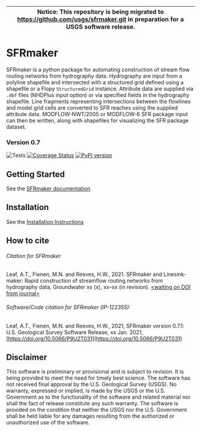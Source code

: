 
| **Notice:** This repository is being migrated to https://github.com/usgs/sfrmaker.git in preparation for a USGS software release. |
| --- |

SFRmaker
===
SFRmaker is a python package for automating construction of stream flow routing networks from hydrography data. Hydrography are input from a polyline shapefile and intersected with a structured grid defined using a shapefile or a Flopy `StructuredGrid` instance. Attribute data are supplied via `.dbf` files (NHDPlus input option) or via specified fields in the hydrography shapefile. Line fragments representing intersections between the flowlines and model grid cells are converted to SFR reaches using the supplied attribute data. MODFLOW-NWT/2005 or MODFLOW-6 SFR package input can then be written, along with shapefiles for visualizing the SFR package dataset.


### Version 0.7

![Tests](https://github.com/usgs/sfrmaker/workflows/Tests/badge.svg)
[![Coverage Status](https://codecov.io/github/usgs/SFRmaker/coverage.svg?branch=develop)](https://codecov.io/github/usgs/SFRmaker/coverage.svg?branch=develop)
[![PyPI version](https://badge.fury.io/py/sfrmaker.svg)](https://badge.fury.io/py/sfrmaker)


Getting Started
----------------------------------------------- 
See the [SFRmaker documentation](https://usgs.github.io/sfrmaker/index.html)


Installation
-----------------------------------------------
See the [Installation Instructions](https://usgs.github.io/sfrmaker/latest/installation.html)

How to cite
--------------
###### Citation for SFRmaker

Leaf, A.T., Fienen, M.N. and Reeves, H.W., 2021. SFRmaker and Linesink-maker: Rapid construction of streamflow routing networks from hydrography data, Groundwater xx (x), xx–xx (in revision). [\<waiting on DOI from journal>](https://doi.org/10.5066/P9U2T031)

###### Software/Code citation for SFRmaker (IP-122355):
Leaf, A.T., Fienen, M.N. and Reeves, H.W., 2021, SFRmaker version 0.7.1: U.S. Geological Survey Software Release, xx Jan. 2021, [https://doi.org/10.5066/P9U2T031](https://doi.org/10.5066/P9U2T031)

Disclaimer
----------

This software is preliminary or provisional and is subject to revision. It is
being provided to meet the need for timely best science. The software has not
received final approval by the U.S. Geological Survey (USGS). No warranty,
expressed or implied, is made by the USGS or the U.S. Government as to the
functionality of the software and related material nor shall the fact of release
constitute any such warranty. The software is provided on the condition that
neither the USGS nor the U.S. Government shall be held liable for any damages
resulting from the authorized or unauthorized use of the software.